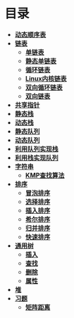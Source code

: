 
# 目录

* **[动态顺序表](动态顺序表.md)**
* **[链表](单链表.md)** 
  * **[单链表](单链表.md)** 
  * **[静态单链表](静态单链表.md)**
  * **[循环链表](循环链表.md)** 
  * **[Linux内核链表](Linux内核链表.md)**
  * **[双向循环链表](双向循环链表.md)**
  * **[双向链表](双向链表.md)**
* **[共享指针](共享指针.md)**
* **[静态栈](静态栈.md)**
* **[动态栈](动态栈.md)**
* **[静态队列](静态队列.md)**
* **[动态队列](动态队列.md)**
* **[利用队列实现栈](利用队列实现栈.md)**
* **[利用栈实现队列](利用栈实现队列.md)**
* **[字符串](字符串.md)**
  * **[KMP查找算法](KMP算法.md)**
* **[排序](冒泡排序.md)**
  * **[冒泡排序](冒泡排序.md)**
  * **[选择排序](选择排序.md)**
  * **[插入排序](插入排序.md)**
  * **[希尔排序](希尔排序.md)**
  * **[归并排序](归并排序.md)**
  * **[快速排序](快速排序.md)**
* **[通用树](通用树.md)**
  * **[插入](通用插入.md)**
  * **[查找](通用查找.md)**
  * **[删除](通用删除.md)**
  * **[属性](通用属性.md)**
* **[堆](堆.md)** 
* **[习题](.md)**   
  * **[矩阵距离](矩阵距离.md)** 


